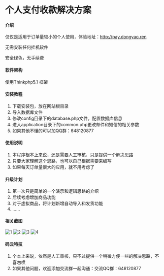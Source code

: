 # 个人支付收款解决方案

#### 介绍
仅仅是适用于订单量较小的个人使用，体验地址：http://pay.dongyao.ren

无需安装任何挂机软件

安全绿色，无手续费

#### 软件架构
使用Thinkphp5.1 框架


#### 安装教程

1. 下载安装包，放在网站根目录
2. 导入数据库文件
3. 修改config目录下的database.php文件，配置数据库信息
4. 进入application目录下的common.php更改邮件和短信的相关参数
5. 如果其他不懂的可以加QQ群：648120877

#### 使用说明

1. 本程序根本上来说，还是需要人工审核，只是提供一个解决思路
2. 只要大家理解这个思路，也可以自己根据需要来编写
3. 如果每天订单量很大的应用，就不用考虑了

#### 升级计划

1. 第一次只是简单的一个演示和逻辑思路的介绍
2. 后续考虑增加商品功能
3. 对于虚拟商品，将计划新增自动导入和发货功能
4. ……

#### 相关截图
![1](http://dongyao.gitee.io/payinfo/1.png "1")
![2](http://dongyao.gitee.io/payinfo/2.png "2")
![3](http://dongyao.gitee.io/payinfo/3.png "3")
![4](http://dongyao.gitee.io/payinfo/4.png "4")

#### 码云特技

1. 个本上来说，依然是人工审核，只不过提供一个稍微方便一些的解决思路，不喜勿喷
2. 如果其他问题，欢迎添加交流群一起沟通：交流QQ群：648120877 

